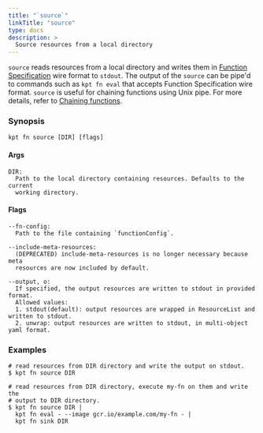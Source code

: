 ```yaml
---
title: "`source`"
linkTitle: "source"
type: docs
description: >
  Source resources from a local directory
---
```


<!--mdtogo:Short
    Source resources from a local directory
-->

`source` reads resources from a local directory and writes them in [Function
Specification] wire format to `stdout`. The output of the `source` can be pipe'd
to commands such as `kpt fn eval` that accepts Function Specification wire
format. `source` is useful for chaining functions using Unix pipe. For more
details, refer to [Chaining functions].

### Synopsis

<!--mdtogo:Long-->

```
kpt fn source [DIR] [flags]
```

#### Args

```
DIR:
  Path to the local directory containing resources. Defaults to the current
  working directory.
```

#### Flags

```
--fn-config:
  Path to the file containing `functionConfig`.

--include-meta-resources:
  (DEPRECATED) include-meta-resources is no longer necessary because meta
  resources are now included by default.

--output, o:
  If specified, the output resources are written to stdout in provided format.
  Allowed values:
  1. stdout(default): output resources are wrapped in ResourceList and written to stdout.
  2. unwrap: output resources are written to stdout, in multi-object yaml format.
```

<!--mdtogo-->

### Examples

<!--mdtogo:Examples-->

```shell
# read resources from DIR directory and write the output on stdout.
$ kpt fn source DIR
```

```shell
# read resources from DIR directory, execute my-fn on them and write the
# output to DIR directory.
$ kpt fn source DIR |
  kpt fn eval - --image gcr.io/example.com/my-fn - |
  kpt fn sink DIR
```

<!--mdtogo-->

[chaining functions]:
  /book/04-using-functions/02-imperative-function-execution?id=chaining-functions-using-the-unix-pipe
[function specification]:
  /book/05-developing-functions/01-functions-specification
